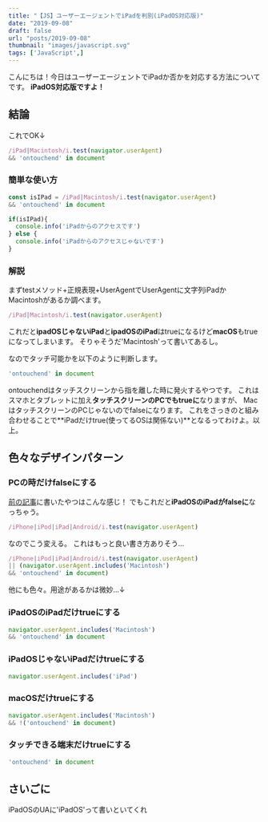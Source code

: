 ```yaml
---
title: "【JS】ユーザーエージェントでiPadを判別(iPadOS対応版)"
date: "2019-09-08"
draft: false
url: "posts/2019-09-08"
thumbnail: "images/javascript.svg"
tags: ['JavaScript',]
---
```


こんにちは！今日はユーザーエージェントでiPadか否かを対応する方法についてです。
**iPadOS対応版ですよ！**

## 結論

これでOK↓

```javascript
/iPad|Macintosh/i.test(navigator.userAgent)
&& 'ontouchend' in document
```

### 簡単な使い方


```javascript
const isIPad = /iPad|Macintosh/i.test(navigator.userAgent)
&& 'ontouchend' in document

if(isIPad){
  console.info('iPadからのアクセスです')
} else {
  console.info('iPadからのアクセスじゃないです')
}
```

### 解説

まずtestメソッド+正規表現+UserAgentでUserAgentに文字列iPadかMacintoshがあるか調べます。

```javascript
/iPad|Macintosh/i.test(navigator.userAgent)
```

これだと**ipadOSじゃないiPad**と**ipadOSのiPad**はtrueになるけど**macOS**もtrueになってしまいます。
そりゃそうだ'Macintosh'って書いてあるし。

なのでタッチ可能かを以下のように判断します。

```javascript
'ontouchend' in document
```

ontouchendはタッチスクリーンから指を離した時に発火するやつです。
これはスマホとタブレットに加え**タッチスクリーンのPCでもtrueに**なりますが、
MacはタッチスクリーンのPCじゃないのでfalseになります。
これをさっきのと組み合わせることで**iPadだけtrue(使ってるOSは関係ない)**となるってわけよ。以上。

## 色々なデザインパターン

### PCの時だけfalseにする

[前の記事](../2019-04-02/)に書いたやつはこんな感じ！
でもこれだと**iPadOSのiPadがfalseに**なっちゃう。

```javascript
/iPhone|iPod|iPad|Android/i.test(navigator.userAgent)
```

なのでこう変える。
これはもっと良い書き方ありそう...

```javascript
/iPhone|iPod|iPad|Android/i.test(navigator.userAgent)
|| (navigator.userAgent.includes('Macintosh')
&& 'ontouchend' in document)
```

他にも色々。用途があるかは微妙...↓

### iPadOSのiPadだけtrueにする
```javascript
navigator.userAgent.includes('Macintosh')
&& 'ontouchend' in document
```

### iPadOSじゃないiPadだけtrueにする
```javascript
navigator.userAgent.includes('iPad')
```

### macOSだけtrueにする
```javascript
navigator.userAgent.includes('Macintosh')
&& !('ontouchend' in document)
```

### タッチできる端末だけtrueにする
```javascript
'ontouchend' in document
```


## さいごに
iPadOSのUAに'iPadOS'って書いといてくれ
